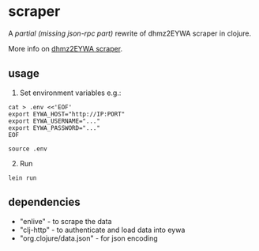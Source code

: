 # scraper

A _partial (missing json-rpc part)_ rewrite of dhmz2EYWA scraper in clojure.

More info on [dhmz2EYWA scraper](https://github.com/vnajraj/eywa_scrape).

## usage

1) Set environment variables e.g.:

```
cat > .env <<'EOF'
export EYWA_HOST="http://IP:PORT"
export EYWA_USERNAME="..."
export EYWA_PASSWORD="..."
EOF
```

```
source .env
```

2) Run

```
lein run
```

## dependencies

- "enlive" - to scrape the data
- "clj-http" - to authenticate and load data into eywa
- "org.clojure/data.json" - for json encoding

